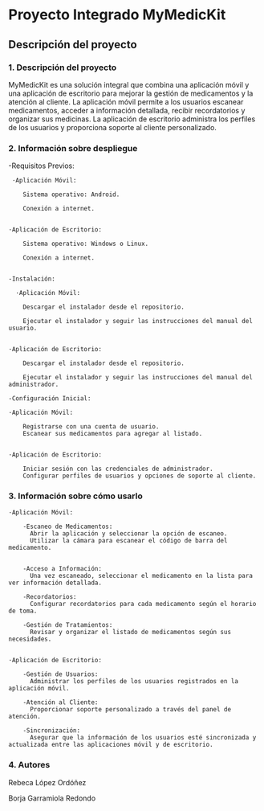 # Proyecto Integrado MyMedicKit 
## Descripción del proyecto

### 1. Descripción del proyecto
   
MyMedicKit es una solución integral que combina una aplicación móvil y una aplicación de escritorio para mejorar la gestión de medicamentos y la atención al cliente. La aplicación móvil permite a los usuarios escanear medicamentos, acceder a información detallada, recibir recordatorios y organizar sus medicinas. La aplicación de escritorio administra los perfiles de los usuarios y proporciona soporte al cliente personalizado.

### 2. Información sobre despliegue
   
   -Requisitos Previos:
   
     ·Aplicación Móvil:
   
        Sistema operativo: Android.
   
        Conexión a internet.
   
   
    ·Aplicación de Escritorio:
   
        Sistema operativo: Windows o Linux.
   
        Conexión a internet.
   

    -Instalación:
  
      ·Aplicación Móvil:
    
        Descargar el instalador desde el repositorio.
        
        Ejecutar el instalador y seguir las instrucciones del manual del usuario.

      
    ·Aplicación de Escritorio:
    
        Descargar el instalador desde el repositorio.
        
        Ejecutar el instalador y seguir las instrucciones del manual del administrador.

    -Configuración Inicial:
  
    ·Aplicación Móvil:
      
        Registrarse con una cuenta de usuario.
        Escanear sus medicamentos para agregar al listado.

      
    ·Aplicación de Escritorio:
    
        Iniciar sesión con las credenciales de administrador.
        Configurar perfiles de usuarios y opciones de soporte al cliente.

### 3. Información sobre cómo usarlo
   
    ·Aplicación Móvil:
  
        -Escaneo de Medicamentos:
          Abrir la aplicación y seleccionar la opción de escaneo.
          Utilizar la cámara para escanear el código de barra del medicamento.


        -Acceso a Información:
          Una vez escaneado, seleccionar el medicamento en la lista para ver información detallada.
   
        -Recordatorios:
          Configurar recordatorios para cada medicamento según el horario de toma.
    
        -Gestión de Tratamientos:
          Revisar y organizar el listado de medicamentos según sus necesidades.


    ·Aplicación de Escritorio:

        -Gestión de Usuarios:
          Administrar los perfiles de los usuarios registrados en la aplicación móvil.
    
        -Atención al Cliente:
          Proporcionar soporte personalizado a través del panel de atención.

        -Sincronización:
          Asegurar que la información de los usuarios esté sincronizada y actualizada entre las aplicaciones móvil y de escritorio.

### 4. Autores
Rebeca López Ordóñez

Borja Garramiola Redondo
